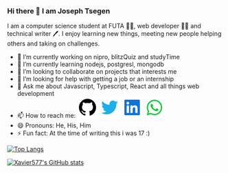 ### Hi there 👋 I am Joseph Tsegen

<head>
<link href='https://unpkg.com/boxicons@2.0.9/css/boxicons.min.css' rel='stylesheet'>
</head>

I am a computer science student at FUTA 🧑‍🎓, web developer 👨‍💻 and technical writer 🖊️.
I enjoy learning new things, meeting new people helping others and taking on challenges.

- 🔭 I’m currently working on nipro, blitzQuiz and studyTime
- 🌱 I’m currently learning nodejs, postgresl, mongodb
- 👯 I’m looking to collaborate on projects that interests me
- 🤔 I’m looking for help with getting a job or an internship
- 💬 Ask me about Javascript, Typescript, React and all things web development
- 📫 How to reach me: [![github_icon](./icons/github.svg)](http://github.com/Xavier577)
  [![twitter_icon](./icons/twitter.svg)](https://twitter.com/Tsegs_tech)
  <!-- [![gmail_icon](./icons/gmail.svg)](mailto:josephtsegen10@gmail.com) -->
  <!-- [![hashnode_icon](./icons/hashnode.svg)](https://hashnode.com/@xavier577) -->
  [![linkedIn_icon](./icons/linkedin.svg)](https://www.linkedin.com/in/joseph-tsegen-b023a11b8/)
  [![whatsapp_icon](./icons/whatsapp.svg)](https://wa.me/2348050896109)
- 😄 Pronouns: He, His, Him
- ⚡ Fun fact: At the time of writing this i was 17 :)

[![Top Langs](https://github-readme-stats.vercel.app/api/top-langs/?username=Xavier577&layout=compact&theme=dark)](https://github.com/Xaiver577/github-readme-stats)

[![Xavier577's GitHub stats](https://github-readme-stats.vercel.app/api?username=xavier577&theme=dark)](https://github.com/xavier577/github-readme-stats)
